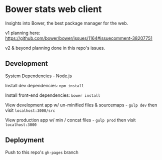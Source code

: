 Bower stats web client
===

Insights into Bower, the best package manager for the web.

v1 planning here:
https://github.com/bower/bower/issues/1164#issuecomment-38207751

v2 & beyond planning done in this repo's issues.

## Development

System Dependencies - Node.js

Install dev dependencies: `npm install`

Install front-end dependencies: `bower install`

View development app w/ un-minified files & sourcemaps - `gulp dev` then visit `localhost:3000/src`

View production app w/ min / concat files - `gulp prod` then visit `localhost:3000`

## Deployment

Push to this repo's `gh-pages` branch